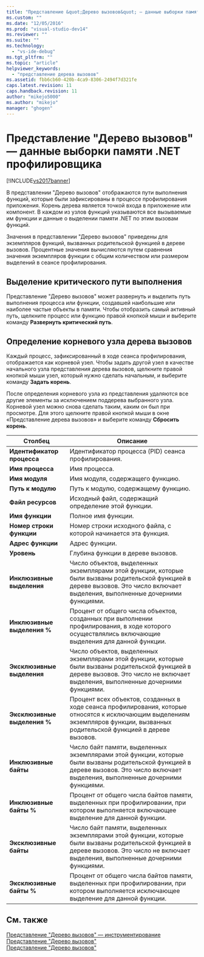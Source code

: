 ```yaml
---
title: "Представление &quot;Дерево вызовов&quot; — данные выборки памяти .NET профилировщика | Microsoft Docs"
ms.custom: ""
ms.date: "12/05/2016"
ms.prod: "visual-studio-dev14"
ms.reviewer: ""
ms.suite: ""
ms.technology: 
  - "vs-ide-debug"
ms.tgt_pltfrm: ""
ms.topic: "article"
helpviewer_keywords: 
  - "представление дерева вызовов"
ms.assetid: fbb6cb60-420b-4ca9-8306-2494f7d321fe
caps.latest.revision: 11
caps.handback.revision: 11
author: "mikejo5000"
ms.author: "mikejo"
manager: "ghogen"
---
```

# Представление &quot;Дерево вызовов&quot; — данные выборки памяти .NET профилировщика
[!INCLUDE[vs2017banner](../code-quality/includes/vs2017banner.md)]

В представлении "Дерево вызовов" отображаются пути выполнения функций, которые были зафиксированы в процессе профилирования приложения.  Корень дерева является точкой входа в приложение или компонент.  В каждом из узлов функций указываются все вызываемые им функции и данные о выделении памяти .NET по этим вызовам функций.  
  
 Значения в представлении "Дерево вызовов" приведены для экземпляров функций, вызванных родительской функцией в дереве вызовов.  Процентные значения вычисляются путем сравнения значения экземпляров функции с общим количеством или размером выделений в сеансе профилирования.  
  
## Выделение критического пути выполнения  
 Представление "Дерево вызовов" может развернуть и выделить путь выполнения процесса или функции, создавшей наибольшие или наиболее частые объекты в памяти.  Чтобы отобразить самый активный путь, щелкните процесс или функцию правой кнопкой мыши и выберите команду **Развернуть критический путь**.  
  
## Определение корневого узла дерева вызовов  
 Каждый процесс, зафиксированный в ходе сеанса профилирования, отображается как корневой узел.  Чтобы задать другой узел в качестве начального узла представления дерева вызовов, щелкните правой кнопкой мыши узел, который нужно сделать начальным, и выберите команду **Задать корень**.  
  
 После определения корневого узла из представления удаляются все другие элементы за исключением поддерева выбранного узла.  Корневой узел можно снова сделать таким, каким он был при просмотре. Для этого щелкните правой кнопкой мыши в окне «Представление дерева вызовов» и выберите команду **Сбросить корень**.  
  
|Столбец|Описание|  
|-------------|--------------|  
|**Идентификатор процесса**|Идентификатор процесса \(PID\) сеанса профилирования.|  
|**Имя процесса**|Имя процесса.|  
|**Имя модуля**|Имя модуля, содержащего функцию.|  
|**Путь к модулю**|Путь к модулю, содержащему функцию.|  
|**Файл ресурсов**|Исходный файл, содержащий определение этой функции.|  
|**Имя функции**|Полное имя функции.|  
|**Номер строки функции**|Номер строки исходного файла, с которой начинается эта функция.|  
|**Адрес функции**|Адрес функции.|  
|**Уровень**|Глубина функции в дереве вызовов.|  
|**Инклюзивные выделения**|Число объектов, выделенных экземплярами этой функции, которые были вызваны родительской функцией в дереве вызовов.  Это число включает выделения, выполненные дочерними функциями.|  
|**Инклюзивные выделения %**|Процент от общего числа объектов, созданных при выполнении профилирования, в ходе которого осуществлялись включающие выделения для данной функции.|  
|**Эксклюзивные выделения**|Число объектов, выделенных экземплярами этой функции, которые были вызваны родительской функцией в дереве вызовов.  Это число не включает выделения, выполненные дочерними функциями.|  
|**Эксклюзивные выделения %**|Процент всех объектов, созданных в ходе сеанса профилирования, которые относятся к исключающим выделениям экземпляров функции, вызванных родительской функцией в дереве вызовов.|  
|**Инклюзивные байты**|Число байт памяти, выделенных экземплярами этой функции, которые были вызваны родительской функцией в дереве вызовов.  Это число включает выделения, выполненные дочерними функциями.|  
|**Инклюзивные байты %**|Процент от общего числа байтов памяти, выделенных при профилировании, при котором выполняется включающее выделение для данной функции.|  
|**Эксклюзивные байты**|Число байт памяти, выделенных экземплярами этой функции, которые были вызваны родительской функцией в дереве вызовов.  Это число не включает выделения, выполненные дочерними функциями.|  
|**Эксклюзивные байты %**|Процент от общего числа байтов памяти, выделенных при профилировании, при котором выполняется исключающее выделение для данной функции.|  
  
## См. также  
 [Представление "Дерево вызовов" — инструментирование](../profiling/call-tree-view-dotnet-memory-instrumentation-data.md)   
 [Представление "Дерево вызовов"](../profiling/call-tree-view-sampling-data.md)   
 [Представление "Дерево вызовов"](../profiling/call-tree-view-instrumentation-data.md)